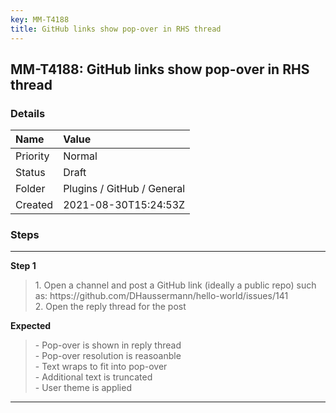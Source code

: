 ```yaml
---
key: MM-T4188
title: GitHub links show pop-over in RHS thread
---
```


## MM-T4188: GitHub links show pop-over in RHS thread

### Details

| Name     | Value                      |
| :------- | :------------------------- |
| Priority | Normal                     |
| Status   | Draft                      |
| Folder   | Plugins / GitHub / General |
| Created  | 2021-08-30T15:24:53Z       |

### Steps

<hr/>

**Step 1**

> <article>1. Open a channel and post a GitHub link (ideally a public repo) such as:  https://github.com/DHaussermann/hello-world/issues/141<br />2. Open the reply thread for the post</article>

**Expected**

> <article>- Pop-over is shown in reply thread<br />- Pop-over resolution is reasoanble <br />- Text wraps to fit into pop-over<br />- Additional text is truncated<br />- User theme is applied</article>

<hr/>
